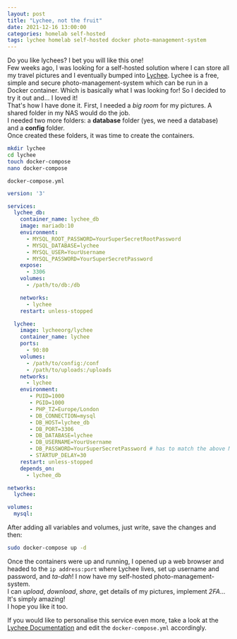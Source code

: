 ```yaml
---
layout: post
title: "Lychee, not the fruit"
date: 2021-12-16 13:00:00
categories: homelab self-hosted
tags: lychee homelab self-hosted docker photo-management-system
---
```


Do you like lychees? I bet you will like this one!\
Few weeks ago, I was looking for a self-hosted solution where I can store all my travel pictures and I eventually bumped into [Lychee](https://github.com/LycheeOrg/Lychee).
Lychee is a free, simple and secure photo-management-system which can be run in a Docker container. Which is basically what
I was looking for! So I decided to try it out and... I loved it!\
That's how I have done it. First, I needed a _big room_ for my pictures. A shared folder in my NAS would do the job.\
I needed two more folders: a **database** folder (yes, we need a database) and a **config** folder.\
Once created these folders, it was time to create the containers.

```bash
mkdir lychee
cd lychee
touch docker-compose
nano docker-compose
```
`docker-compose.yml`
```yaml
version: '3'

services:
  lychee_db:
    container_name: lychee_db
    image: mariadb:10
    environment:
      - MYSQL_ROOT_PASSWORD=YourSuperSecretRootPassword
      - MYSQL_DATABASE=lychee
      - MYSQL_USER=YourUsername
      - MYSQL_PASSWORD=YourSuperSecretPassword
    expose:
      - 3306
    volumes:
      - /path/to/db:/db

    networks:
      - lychee
    restart: unless-stopped

  lychee:
    image: lycheeorg/lychee
    container_name: lychee
    ports:
      - 90:80
    volumes:
      - /path/to/config:/conf
      - /path/to/uploads:/uploads
    networks:
      - lychee
    environment:
       - PUID=1000
       - PGID=1000
       - PHP_TZ=Europe/London
       - DB_CONNECTION=mysql
       - DB_HOST=lychee_db
       - DB_PORT=3306
       - DB_DATABASE=lychee
       - DB_USERNAME=YourUsername
       - DB_PASSWORD=YourSuperSecretPassword # has to match the above MYSQL_PASSWORD
       - STARTUP_DELAY=30
    restart: unless-stopped
    depends_on:
      - lychee_db

networks:
  lychee:

volumes:
  mysql:
```
After adding all variables and volumes, just write, save the changes and then:
```bash
sudo docker-compose up -d
```
Once the containers were up and running, I opened up a web browser and headed to the `ip address:port` where Lychee lives, set up username
and password, and _ta-dah_! I now have my self-hosted photo-management-system.\
I can _upload_, _download_, _share_, get details of my pictures, implement _2FA_... It's simply amazing!\
I hope you like it too.

If you would like to personalise this service even more, take a look at the [Lychee Documentation](https://lycheeorg.github.io/docs/)
and edit the `docker-compose.yml` accordingly.
